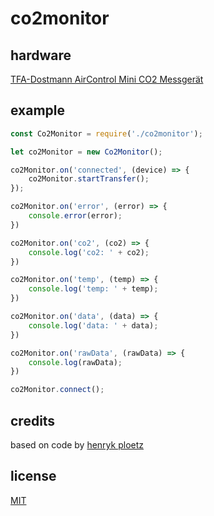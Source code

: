 # co2monitor

## hardware
[TFA-Dostmann AirControl Mini CO2 Messgerät](http://www.amazon.de/dp/B00TH3OW4Q)

## example
```javascript
const Co2Monitor = require('./co2monitor');

let co2Monitor = new Co2Monitor();

co2Monitor.on('connected', (device) => {
    co2Monitor.startTransfer();
});

co2Monitor.on('error', (error) => {
    console.error(error);
})

co2Monitor.on('co2', (co2) => {
    console.log('co2: ' + co2);
})

co2Monitor.on('temp', (temp) => {
    console.log('temp: ' + temp);
})

co2Monitor.on('data', (data) => {
    console.log('data: ' + data);
})

co2Monitor.on('rawData', (rawData) => {
    console.log(rawData);
})

co2Monitor.connect();

```

## credits
based on code by [henryk ploetz](https://hackaday.io/project/5301-reverse-engineering-a-low-cost-usb-co-monitor/log/17909-all-your-base-are-belong-to-us)

## license
[MIT](http://opensource.org/licenses/MIT)
